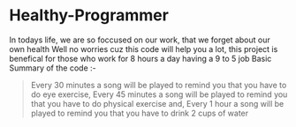 # Healthy-Programmer
In todays life, we are so foccused on our work, that we forget about our own health
Well no worries cuz this code will help you a lot, this project is benefical for those who work for 8 hours a day having a 9 to 5 job
Basic Summary of the code :-
> Every 30 minutes a song will be played to remind you that you have to do eye exercise,
> Every 45 minutes a song will be played to remind you that you have to do physical exercise and, 
> Every 1 hour a song will be played to remind you that you have to drink 2 cups of water

